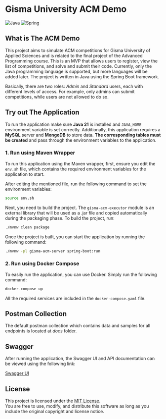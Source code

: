 # **Gisma University ACM Demo**

[![Java](https://img.shields.io/badge/Java-21-orange)](https://openjdk.org/projects/jdk/21/)
[![Spring](https://img.shields.io/badge/SpringBoot-3.4.2-green)](https://spring.io/blog/2025/01/23/spring-boot-3-4-2-available-now)

## What is The ACM Demo

This project aims to simulate ACM competitions for Gisma University of Applied Sciences and is related to the final
project of the Advanced Programming course. This is an MVP that allows users to register, view the list of competitions,
and solve and submit their code. Currently, only the Java programming language is supported, but more languages will be
added later. The project is written in Java using the Spring Boot framework.

Basically, there are two roles: <i>Admin</i> and <i>Standard</i> users, each with different levels of access. For
example, only admins
can submit competitions, while users are not allowed to do so.

## Try out The Application

To run the application make sure <b>Java 21</b> is installed and `JAVA_HOME` environment variable is set
correctly. Additionally, this application requires a <b>MySQL</b> server and <b>MongoDB</b> to store data.
<b>The corresponding tables must be created</b> and pass through the environment variables to the application.

### 1. Run using Maven Wrapper

To run this application using the Maven wrapper, first, ensure you edit the `env.sh` file, which contains the required
environment variables for the application to start.

After editing the mentioned file, run the following command to set the environment variables:

```bash
source env.sh
```

Next, you need to build the project. The `gisma-acm-executor` module is an external library that will be used as a .jar
file and copied automatically during the packaging phase. To build the project, run:

```bash
./mvnw clean package
```

Once the project is built, you can start the application by running the following command:

```bash
./mvnw -pl gisma-acm-server spring-boot:run
```

### 2. Run using Docker Compose

To easily run the application, you can use Docker. Simply run the following command:

```bash
docker-compose up
```

All the required services are included in the `docker-compose.yaml` file.

## Postman Collection

The default postman collection which contains data and samples for all endpoints is located at <i>docs</i> folder.

## Swagger

After running the application, the Swagger UI and API documentation can be viewed using the following link:

<a href="http://localhost:8080/swagger-ui/">Swagger UI</a>

## License

This project is licensed under the [MIT License](LICENSE).  
You are free to use, modify, and distribute this software as long as you include the original copyright and license
notice.